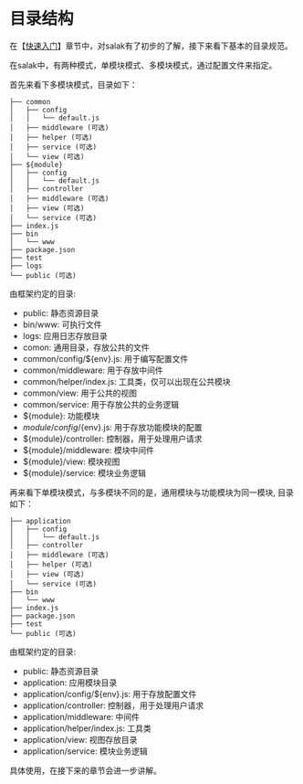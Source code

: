 # 目录结构

在【[快速入门](/intro)】章节中，对salak有了初步的了解，接下来看下基本的目录规范。

在salak中，有两种模式，单模块模式、多模块模式，通过配置文件来指定。

首先来看下多模块模式，目录如下：

```
├── common
│   ├── config
│   │   └── default.js
│   ├── middleware (可选)
│   ├── helper (可选)
│   ├── service (可选)
│   └── view (可选)
├── ${module}
│   ├── config
│   │   └── default.js
│   ├── controller
│   ├── middleware (可选)
│   ├── view (可选)
│   └── service (可选)
├── index.js
├── bin
│   └── www
├── package.json
├── test
├── logs
└── public (可选)
```

由框架约定的目录:

- public: 静态资源目录
- bin/www: 可执行文件
- logs: 应用日志存放目录
- comon: 通用目录，存放公共的文件
- common/config/${env}.js: 用于编写配置文件
- common/middleware: 用于存放中间件
- common/helper/index.js: 工具类，仅可以出现在公共模块
- common/view: 用于公共的视图
- common/service: 用于存放公共的业务逻辑
- ${module}: 功能模块
- ${module}/config/${env}.js: 用于存放功能模块的配置
- ${module}/controller: 控制器，用于处理用户请求
- ${module}/middleware: 模块中间件
- ${module}/view: 模块视图
- ${module}/service: 模块业务逻辑

再来看下单模块模式，与多模块不同的是，通用模块与功能模块为同一模块, 目录如下：

```
├── application 
│   ├── config
│   │   └── default.js
│   ├── controller
│   ├── middleware (可选)
│   ├── helper (可选)
│   ├── view (可选)
│   └── service (可选)
├── bin
│   └── www
├── index.js
├── package.json
├── test
└── public (可选)
```

由框架约定的目录:

- public: 静态资源目录
- application: 应用模块目录
- application/config/${env}.js: 用于存放配置文件
- application/controller: 控制器，用于处理用户请求
- application/middleware: 中间件
- application/helper/index.js: 工具类
- application/view: 视图存放目录
- application/service: 模块业务逻辑

具体使用，在接下来的章节会进一步讲解。
